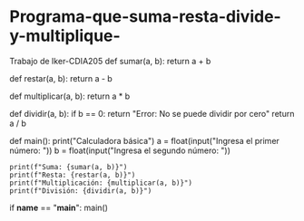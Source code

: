 # Programa-que-suma-resta-divide-y-multiplique-
Trabajo de Iker-CDIA205
def sumar(a, b):
    return a + b

def restar(a, b):
    return a - b

def multiplicar(a, b):
    return a * b

def dividir(a, b):
    if b == 0:
        return "Error: No se puede dividir por cero"
    return a / b

def main():
    print("Calculadora básica")
    a = float(input("Ingresa el primer número: "))
    b = float(input("Ingresa el segundo número: "))

    print(f"Suma: {sumar(a, b)}")
    print(f"Resta: {restar(a, b)}")
    print(f"Multiplicación: {multiplicar(a, b)}")
    print(f"División: {dividir(a, b)}")

if __name__ == "__main__":
    main()
